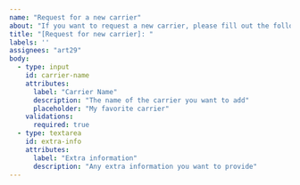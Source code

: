```yaml
---
name: "Request for a new carrier"
about: "If you want to request a new carrier, please fill out the following form."
title: "[Request for new carrier]: "
labels: ''
assignees: "art29"
body:
  - type: input
    id: carrier-name
    attributes:
      label: "Carrier Name"
      description: "The name of the carrier you want to add"
      placeholder: "My favorite carrier"
    validations:
      required: true
  - type: textarea
    id: extra-info
    attributes:
      label: "Extra information"
      description: "Any extra information you want to provide"
---
```



